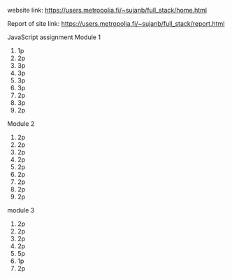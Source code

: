 website link: https://users.metropolia.fi/~sujanb/full_stack/home.html

Report of site link:
https://users.metropolia.fi/~sujanb/full_stack/report.html

JavaScript assignment
Module 1

1. 1p
2. 2p
3. 3p
4. 3p
5. 3p
6. 3p
7. 2p
8. 3p
9. 2p

Module 2

1. 2p
2. 2p
3. 2p
4. 2p
5. 2p
6. 2p
7. 2p
8. 2p
9. 2p

module 3

1. 2p
2. 2p
3. 2p
4. 2p
5. 5p
6. 1p
7. 2p
